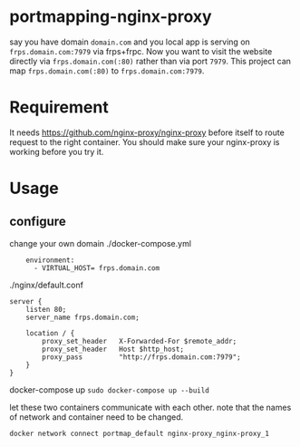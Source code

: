 # portmapping-nginx-proxy

say you have domain `domain.com` and you local app is serving on `frps.domain.com:7979` via frps+frpc. 
Now you want to visit the website directly via `frps.domain.com(:80)` rather than via port `7979`. 
This project can map `frps.domain.com(:80)` to `frps.domain.com:7979`.

# Requirement
It needs https://github.com/nginx-proxy/nginx-proxy before itself to route request to the right container. 
You should make sure your nginx-proxy is working before you try it.

# Usage
## configure
change your own domain
./docker-compose.yml
```
    environment:
      - VIRTUAL_HOST= frps.domain.com
```

./nginx/default.conf
```
server {
    listen 80;
    server_name frps.domain.com;

    location / {
        proxy_set_header   X-Forwarded-For $remote_addr;
        proxy_set_header   Host $http_host;
        proxy_pass         "http://frps.domain.com:7979";
    }
}
```
docker-compose up
`sudo docker-compose up --build`

let these two containers communicate with each other. note that the names of network and container need to be changed.
```
docker network connect portmap_default nginx-proxy_nginx-proxy_1
```
